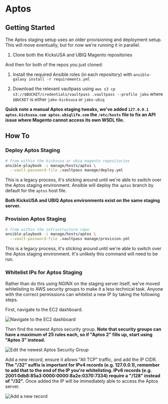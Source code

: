 # Aptos

## Getting Started

The Aptos staging setup uses an older provisioning and deployment setup. This will move eventually, but for now we're running it in parallel.

1. Clone both the KicksUSA and UBIQ Magento repositories

And then for both of the repos you just cloned:

1. Install the required Ansible roles (in each repository) with `ansible-galaxy install -r requirements.yml`

2. Download the relevant vaultpass using `aws s3 cp s3://$BUCKET/credentials/vaultpass .vaultpass --profile jako` where `$BUCKET` is either `jako-kicksusa` or `jako-ubiq`

**Quick note a manual Aptos staging tweaks, we've added `127.0.0.1 aptos.kicksusa.com aptos.ubiqlife.com` the `/etc/hosts` file to fix an API issue where Magento cannot access its own WSDL file.**

## How To

### Deploy Aptos Staging

```sh
# from within the kicksusa or ubiq magento repositories
ansible-playbook -i manage/hosts/aptos \
  --vault-password-file .vaultpass manage/deploy.yml
```

This is a legacy process, it's sticking around until we're able to switch over the Aptos staging environment. Ansible will deploy the `aptos` branch by default for the `aptos` host file.

**Both KicksUSA and UBIQ Aptos environments exist on the same staging server.**

### Provision Aptos Staging

```sh
# from within the infrastructure repo
ansible-playbook -i manage/hosts/aptos \
  --vault-password-file .vaultpass manage/provision.yml
```

This is a legacy process, it's sticking around until we're able to switch over the Aptos staging environment. It's unlikely this command will need to be run.

### Whitelist IPs for Aptos Staging

Rather than do this using NGINX on the staging server itself, we've moved whitelisting to AWS security groups to make it a less technical task. Anyone with the correct permissions can whitelist a new IP by taking the following steps.

First, navigate to the EC2 dashboard.

![Navigate to the EC2 dashboard](https://cl.ly/2f1q392d072u/[070b4088b65deff8a304909f6771ef42]_Image%202017-04-03%20at%202.02.56%20PM.public.png)

Then find the newest Aptos security group. **Note that security groups can have a maximum of 25 rules each, so if "Aptos 2" fills up, start using "Aptos 3" instead.**

![Edit the newest Aptos Security Group](https://cl.ly/2w0X0M161L14/[c5206d05a119b8af3b85cd221b892ba2]_Image%202017-04-03%20at%202.08.37%20PM.public.png)

Add a new record, ensure it allows "All TCP" traffic, and add the IP CIDR. **The "/32" suffix is important for IPv4 records (e.g. 127.0.0.1), remember to add that to the end of the IP you're whitelisting. IPv6 records (e.g. 2001:0db8:85a3:0000:0000:8a2e:0370:7334) require a "/128" instead of "/32".** Once added the IP will be immediately able to access the Aptos server.

![Add a new record](https://cl.ly/06150p0n2O1b/Image%202017-04-03%20at%202.13.15%20PM.public.png)
